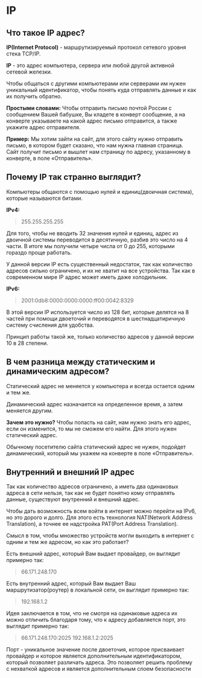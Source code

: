 # IP

## Что такое IP адрес?
**IP(Internet Protocol)** - маршрутизируемый протокол сетевого уровня стека TCP/IP.

**IP** - это адрес компьютера, сервера или любой другой активной сетевой железки.

Чтобы общаться с другими компьютерами или серверами им нужен уникальный идентификатор, чтобы понять куда отправлять данные и как их получить обратно.

**Простыми словами:** Чтобы отправить письмо почтой России с сообщением Вашей бабушке, Вы кладете в конверт сообщение, а на конверте указываете на какой адрес письмо отправится, а также укажите адрес отправителя.

**Пример:** Мы хотим зайти на сайт, для этого сайту нужно отправить письмо, в котором будет сказано, что нам нужна главная страница. Сайт получит письмо и вышлет нам страницу по адресу, указанному в конверте, в поле «Отправитель».

## Почему IP так странно выглядит?
Компьютеры общаются с помощью нулей и единиц(двоичная система), которые называются битами.

**IPv4:**
>255.255.255.255

Для того, чтобы не вводить 32 значения нулей и единиц, адрес из двоичной системы переводится в десятичную, разбив это число на 4 части. В итоге мы получили четыре числа от 0 до 255, которыми гораздо проще работать.

У данной версии IP есть существенный недостаток, так как количество адресов сильно ограничено, и их не хватит на все устройства. Так как в современном мире IP адрес может иметь даже холодильник.

**IPv6:**
>2001:0db8:0000:0000:0000:ff00:0042:8329

В этой версии IP используется число из 128 бит, которые делятся на 8 частей при помощи двоеточий и переводятся в шестнадцатиричную систему счисления для удобства.

Принцип работы такой же, только количество адресов у данной версии 10 в 28 степени.

## В чем разница между статическим и динамическим адресом?
Статический адрес не меняется у компьютера и всегда остается одним и тем же.

Динамический адрес назначается на определенное время, а затем меняется другим.

**Зачем это нужно?**
Чтобы попасть на сайт, нам нужно знать его адрес, если он изменится, то мы не сможем его найти. Для этого нужен статический адрес.

Обычному посетителю сайта статический адрес не нужен, подойдет динамический, который мы укажем на конверте в поле «Отправитель».

## Внутренний и внешний IP адрес
Так как количество адресов ограничено, а иметь два одинаковых адреса в сети нельзя, так как не будет понятно кому отправлять данные, существуют внутренний и внешний адрес.

Чтобы дать возможность всем войти в интернет можно перейти на IPv6, но это дорого и долго.
Для этого есть технология NAT(Network Address Translation), а точнее ее надстройка PAT(Port Address Translation).

Смысл в том, чтобы множество устройств могли выходить в интернет с одним и тем же адресом, но как это работает?

Есть внешний адрес, который Вам выдает провайдер, он выглядит примерно так:
>66.171.248.170

Есть внутренний адрес, который Вам выдает Ваш маршрутизатор(роутер) в локальной сети, он выглядит примерно так:
>192.168.1.2

Идея заключается в том, что не смотря на одинаковые адреса их можно отличить благодаря тому, что к адресу добавляется порт, это выглядит примерно так:
>66.171.248.170:2025
>192.168.1.2:2025

Порт - уникальное значение после двоеточия, которое присваивает провайдер и которое является дополнительным идентификатором, который позволяет различать адреса. Это позволяет решить проблему с нехваткой адресов и является дополнительным слоем безопасности

